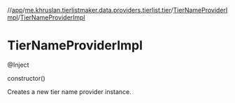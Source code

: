 //[app](../../../index.md)/[me.khruslan.tierlistmaker.data.providers.tierlist.tier](../index.md)/[TierNameProviderImpl](index.md)/[TierNameProviderImpl](-tier-name-provider-impl.md)

# TierNameProviderImpl

@Inject

constructor()

Creates a new tier name provider instance.
